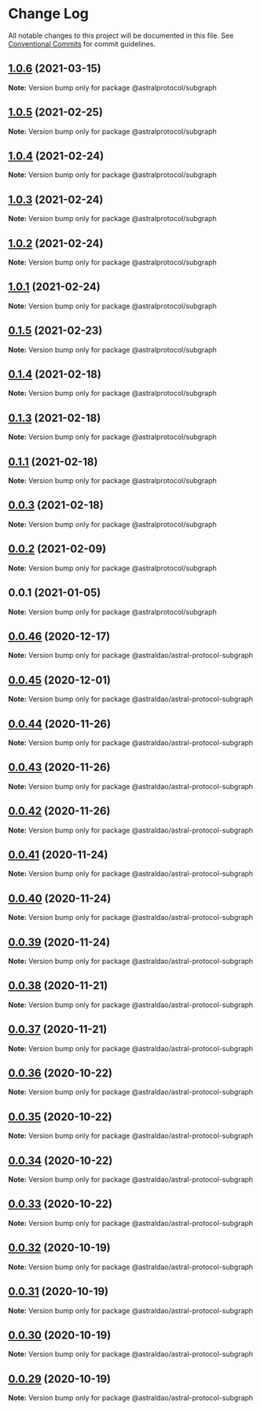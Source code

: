 # Change Log

All notable changes to this project will be documented in this file.
See [Conventional Commits](https://conventionalcommits.org) for commit guidelines.

## [1.0.6](https://github.com/AstralProtocol/astralprotocol/compare/@astralprotocol/subgraph@1.0.5...@astralprotocol/subgraph@1.0.6) (2021-03-15)

**Note:** Version bump only for package @astralprotocol/subgraph





## [1.0.5](https://github.com/AstralProtocol/astralprotocol/compare/@astralprotocol/subgraph@1.0.4...@astralprotocol/subgraph@1.0.5) (2021-02-25)

**Note:** Version bump only for package @astralprotocol/subgraph





## [1.0.4](https://github.com/AstralProtocol/astralprotocol/compare/@astralprotocol/subgraph@1.0.3...@astralprotocol/subgraph@1.0.4) (2021-02-24)

**Note:** Version bump only for package @astralprotocol/subgraph





## [1.0.3](https://github.com/AstralProtocol/astralprotocol/compare/@astralprotocol/subgraph@1.0.2...@astralprotocol/subgraph@1.0.3) (2021-02-24)

**Note:** Version bump only for package @astralprotocol/subgraph





## [1.0.2](https://github.com/AstralProtocol/astralprotocol/compare/@astralprotocol/subgraph@1.0.1...@astralprotocol/subgraph@1.0.2) (2021-02-24)

**Note:** Version bump only for package @astralprotocol/subgraph





## [1.0.1](https://github.com/AstralProtocol/astralprotocol/compare/@astralprotocol/subgraph@0.1.5...@astralprotocol/subgraph@1.0.1) (2021-02-24)

**Note:** Version bump only for package @astralprotocol/subgraph





## [0.1.5](https://github.com/AstralProtocol/astralprotocol/compare/@astralprotocol/subgraph@0.1.4...@astralprotocol/subgraph@0.1.5) (2021-02-23)

**Note:** Version bump only for package @astralprotocol/subgraph





## [0.1.4](https://github.com/AstralProtocol/astralprotocol/compare/@astralprotocol/subgraph@0.1.3...@astralprotocol/subgraph@0.1.4) (2021-02-18)

**Note:** Version bump only for package @astralprotocol/subgraph





## [0.1.3](https://github.com/AstralProtocol/astralprotocol/compare/@astralprotocol/subgraph@0.1.1...@astralprotocol/subgraph@0.1.3) (2021-02-18)

**Note:** Version bump only for package @astralprotocol/subgraph





## [0.1.1](https://github.com/AstralProtocol/astralprotocol/compare/@astralprotocol/subgraph@0.0.3...@astralprotocol/subgraph@0.1.1) (2021-02-18)

**Note:** Version bump only for package @astralprotocol/subgraph





## [0.0.3](https://github.com/AstralProtocol/astralprotocol/compare/@astralprotocol/subgraph@0.0.2...@astralprotocol/subgraph@0.0.3) (2021-02-18)

**Note:** Version bump only for package @astralprotocol/subgraph





## [0.0.2](https://github.com/AstralProtocol/astralprotocol/compare/@astralprotocol/subgraph@0.0.1...@astralprotocol/subgraph@0.0.2) (2021-02-09)

**Note:** Version bump only for package @astralprotocol/subgraph





## 0.0.1 (2021-01-05)

**Note:** Version bump only for package @astralprotocol/subgraph





## [0.0.46](https://github.com/astralDAO/astralprotocol/compare/@astraldao/astral-protocol-subgraph@0.0.45...@astraldao/astral-protocol-subgraph@0.0.46) (2020-12-17)

**Note:** Version bump only for package @astraldao/astral-protocol-subgraph





## [0.0.45](https://github.com/astralDAO/astralprotocol/compare/@astraldao/astral-protocol-subgraph@0.0.44...@astraldao/astral-protocol-subgraph@0.0.45) (2020-12-01)

**Note:** Version bump only for package @astraldao/astral-protocol-subgraph





## [0.0.44](https://github.com/astralDAO/astralprotocol/compare/@astraldao/astral-protocol-subgraph@0.0.43...@astraldao/astral-protocol-subgraph@0.0.44) (2020-11-26)

**Note:** Version bump only for package @astraldao/astral-protocol-subgraph





## [0.0.43](https://github.com/astralDAO/astralprotocol/compare/@astraldao/astral-protocol-subgraph@0.0.42...@astraldao/astral-protocol-subgraph@0.0.43) (2020-11-26)

**Note:** Version bump only for package @astraldao/astral-protocol-subgraph





## [0.0.42](https://github.com/astralDAO/astralprotocol/compare/@astraldao/astral-protocol-subgraph@0.0.41...@astraldao/astral-protocol-subgraph@0.0.42) (2020-11-26)

**Note:** Version bump only for package @astraldao/astral-protocol-subgraph





## [0.0.41](https://github.com/astralDAO/astralprotocol/compare/@astraldao/astral-protocol-subgraph@0.0.40...@astraldao/astral-protocol-subgraph@0.0.41) (2020-11-24)

**Note:** Version bump only for package @astraldao/astral-protocol-subgraph





## [0.0.40](https://github.com/astralDAO/astralprotocol/compare/@astraldao/astral-protocol-subgraph@0.0.39...@astraldao/astral-protocol-subgraph@0.0.40) (2020-11-24)

**Note:** Version bump only for package @astraldao/astral-protocol-subgraph





## [0.0.39](https://github.com/astralDAO/astralprotocol/compare/@astraldao/astral-protocol-subgraph@0.0.38...@astraldao/astral-protocol-subgraph@0.0.39) (2020-11-24)

**Note:** Version bump only for package @astraldao/astral-protocol-subgraph





## [0.0.38](https://github.com/astralDAO/astralprotocol/compare/@astraldao/astral-protocol-subgraph@0.0.37...@astraldao/astral-protocol-subgraph@0.0.38) (2020-11-21)

**Note:** Version bump only for package @astraldao/astral-protocol-subgraph





## [0.0.37](https://github.com/astralDAO/astralprotocol/compare/@astraldao/astral-protocol-subgraph@0.0.36...@astraldao/astral-protocol-subgraph@0.0.37) (2020-11-21)

**Note:** Version bump only for package @astraldao/astral-protocol-subgraph





## [0.0.36](https://github.com/astralDAO/astralprotocol/compare/@astraldao/astral-protocol-subgraph@0.0.35...@astraldao/astral-protocol-subgraph@0.0.36) (2020-10-22)

**Note:** Version bump only for package @astraldao/astral-protocol-subgraph





## [0.0.35](https://github.com/astralDAO/astralprotocol/compare/@astraldao/astral-protocol-subgraph@0.0.34...@astraldao/astral-protocol-subgraph@0.0.35) (2020-10-22)

**Note:** Version bump only for package @astraldao/astral-protocol-subgraph





## [0.0.34](https://github.com/astralDAO/astralprotocol/compare/@astraldao/astral-protocol-subgraph@0.0.33...@astraldao/astral-protocol-subgraph@0.0.34) (2020-10-22)

**Note:** Version bump only for package @astraldao/astral-protocol-subgraph





## [0.0.33](https://github.com/astralDAO/astralprotocol/compare/@astraldao/astral-protocol-subgraph@0.0.32...@astraldao/astral-protocol-subgraph@0.0.33) (2020-10-22)

**Note:** Version bump only for package @astraldao/astral-protocol-subgraph





## [0.0.32](https://github.com/astralDAO/astralprotocol/compare/@astraldao/astral-protocol-subgraph@0.0.31...@astraldao/astral-protocol-subgraph@0.0.32) (2020-10-19)

**Note:** Version bump only for package @astraldao/astral-protocol-subgraph





## [0.0.31](https://github.com/astralDAO/astralprotocol/compare/@astraldao/astral-protocol-subgraph@0.0.30...@astraldao/astral-protocol-subgraph@0.0.31) (2020-10-19)

**Note:** Version bump only for package @astraldao/astral-protocol-subgraph





## [0.0.30](https://github.com/astralDAO/astralprotocol/compare/@astraldao/astral-protocol-subgraph@0.0.29...@astraldao/astral-protocol-subgraph@0.0.30) (2020-10-19)

**Note:** Version bump only for package @astraldao/astral-protocol-subgraph





## [0.0.29](https://github.com/astralDAO/astralprotocol/compare/@astraldao/astral-protocol-subgraph@0.0.28...@astraldao/astral-protocol-subgraph@0.0.29) (2020-10-19)

**Note:** Version bump only for package @astraldao/astral-protocol-subgraph
